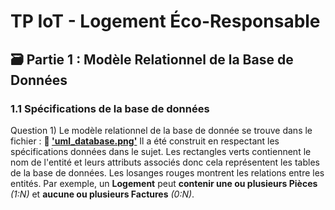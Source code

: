 # TP IoT - Logement Éco-Responsable

## 🗃️ Partie 1 : Modèle Relationnel de la Base de Données
### 1.1 Spécifications de la base de données
Question 1) Le modèle relationnel de la base de donnée se trouve dans le fichier : **📁 ['uml_database.png'](https://github.com/AyoubLADJICI/Logement-eco-responsable/blob/main/uml_database.png)**
Il a été construit en respectant les spécifications données dans le sujet.
Les rectangles verts contiennent le nom de l'entité et leurs attributs associés donc cela représentent les tables de la base de données. 
Les losanges rouges montrent les relations entre les entités. Par exemple, un **Logement** peut **contenir une ou plusieurs Pièces** *(1:N)* et **aucune ou plusieurs Factures** *(0:N)*.

